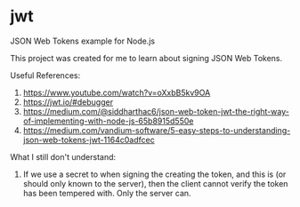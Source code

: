 # jwt
JSON Web Tokens example for Node.js

This project was created for me to learn about signing JSON Web Tokens.

Useful References:
1) https://www.youtube.com/watch?v=oXxbB5kv9OA
2) https://jwt.io/#debugger
3) https://medium.com/@siddharthac6/json-web-token-jwt-the-right-way-of-implementing-with-node-js-65b8915d550e
4) https://medium.com/vandium-software/5-easy-steps-to-understanding-json-web-tokens-jwt-1164c0adfcec

What I still don't understand:
1) If we use a secret to when signing the creating the token, and this is (or should only known to the server), 
then the client cannot verify the token has been tempered with. Only the server can.
